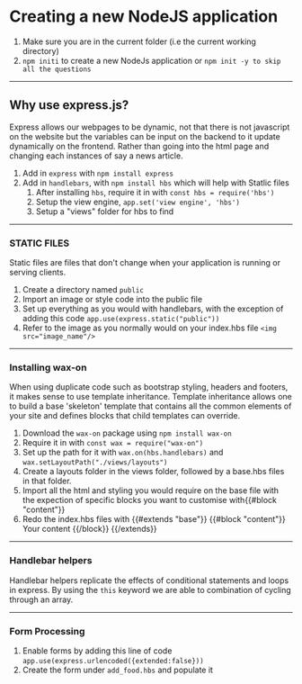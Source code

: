 # Creating a new NodeJS application
1. Make sure you are in the current folder (i.e the current working directory)
2. `npm initi` to create a new NodeJs application or `npm init -y to skip all the questions`
---
## Why use express.js?

Express allows our webpages to be dynamic, not that there is not javascript on the website but the variables can be input on the backend to it update dynamically on the frontend. Rather than going into the html page and changing each instances of say a news article.

1. Add in `express` with `npm install express`
2. Add in `handlebars`, with `npm install hbs` which will help with Statlic files
    1. After installing `hbs`, require it in with `const hbs = require('hbs')` 
    2. Setup the view engine, `app.set('view engine', 'hbs')`
    3. Setup a "views" folder for hbs to find

---
### STATIC FILES

Static files are files that don't change when your application is running or serving clients.
1. Create a directory named `public`
2. Import an image or style code into the public file 
3. Set up everything as you would with handlebars, with the exception of adding this code `app.use(express.static("public"))`
4. Refer to the image as you normally would on your index.hbs file `<img src="image_name"/>`

---
### Installing wax-on

When using duplicate code such as bootstrap styling, headers and footers, it makes sense to use template inheritance.
Template inheritance allows one to build a base 'skeleton' template that contains all the common elements of your site and defines blocks that child templates can override.
1. Download the `wax-on` package using `npm install wax-on`
2. Require it in with `const wax = require("wax-on")`
3. Set up the path for it with `wax.on(hbs.handlebars)` and `wax.setLayoutPath("./views/layouts")`
4. Create a layouts folder in the views folder, followed by a base.hbs files in that folder.
5. Import all the html and styling you would require on the base file with the expection of specific blocks you want to customise with{{#block "content"}}
6. Redo the index.hbs files with {{#extends "base"}} {{#block "content"}} Your content {{/block}} {{/extends}}

---
### Handlebar helpers

Handlebar helpers replicate the effects of conditional statements and loops in express. By using the `this` keyword we are able to combination of cycling through an array.

---
### Form Processing
1. Enable forms by adding this line of code `app.use(express.urlencoded({extended:false}))` 
2. Create the form under `add_food.hbs` and populate it